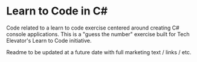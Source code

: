 # Learn to Code in C#
Code related to a learn to code exercise centered around creating C# console applications. This is a "guess the number" exercise built for Tech Elevator's Learn to Code initiative.

Readme to be updated at a future date with full marketing text / links / etc.
